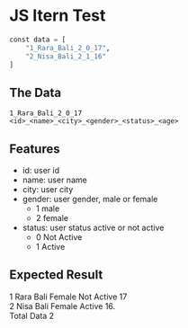 # JS Itern Test


```python
const data = [
    "1_Rara_Bali_2_0_17",
    "2_Nisa_Bali_2_1_16"
]
```


## The Data

`1_Rara_Bali_2_0_17` \
`<id>_<name>_<city>_<gender>_<status>_<age>`



## Features

- id: user id
- name: user name
- city: user city
- gender: user gender, male or female
    - 1 male
    - 2 female
- status: user status active or not active
    - 0 Not Active
    - 1 Active


## Expected Result

1 Rara Bali Female Not Active 17 \
2 Nisa Bali Female Active 16. \
Total Data 2
